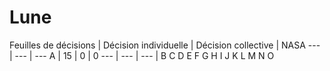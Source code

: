 # Lune
Feuilles de décisions | Décision individuelle | Décision collective | NASA
--- | --- | --- 
A | 15 | 0 | 0
--- | --- | --- |
B
C
D
E
F
G
H
I
J
K
L
M
N
O
